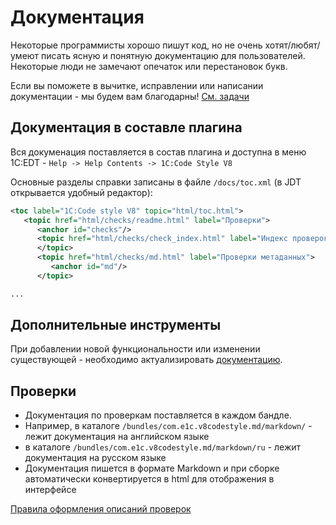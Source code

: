 # Документация

Некоторые программисты хорошо пишут код, но не очень хотят/любят/умеют писать ясную и понятную документацию для пользователей.
Некоторые люди не замечают опечаток или перестановок букв.

Если вы поможете в вычитке, исправлении или написании документации - мы будем вам благодарны! [См. задачи](https://github.com/1C-Company/v8-code-style/labels/documentation)

## Документация в составле плагина

Вся докуменация поставляется в состав плагина и доступна в меню 1C:EDT - `Help -> Help Contents -> 1C:Code Style V8`

Основные разделы справки записаны в файле `/docs/toc.xml` (в JDT открывается удобный редактор):

```xml
<toc label="1C:Code style V8" topic="html/toc.html">
   <topic href="html/checks/readme.html" label="Проверки">
      <anchor id="checks"/>
      <topic href="html/checks/check_index.html" label="Индекс проверок">
      </topic>
      <topic href="html/checks/md.html" label="Проверки метаданных">
         <anchor id="md"/>
      </topic>

...

```

## Дополнительные инструменты

При добавлении новой функциональности или изменении существующей - необходимо актуализировать [документацию](/docs/tools/).

## Проверки

- Документация по проверкам поставляется в каждом бандле.
- Например, в каталоге `/bundles/com.e1c.v8codestyle.md/markdown/` - лежит документация на английском языке
- в каталоге `/bundles/com.e1c.v8codestyle.md/markdown/ru` - лежит документация на русском языке
- Документация пишется в формате Markdown и при сборке автоматически конвертируется в html для отображения в интерфейсе

[Правила оформления описаний проверок](check_description.md)
